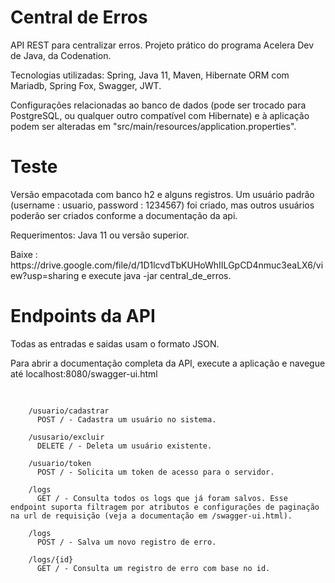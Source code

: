 # Central de Erros
<p>API REST para centralizar erros. Projeto prático do programa Acelera Dev de Java, da Codenation. </p>
<p>Tecnologias utilizadas: Spring, Java 11, Maven, Hibernate ORM com Mariadb, Spring Fox, Swagger, JWT. </p>
<p>Configurações relacionadas ao banco de dados (pode ser trocado para PostgreSQL, ou qualquer outro compatível com Hibernate) e à aplicação podem ser alteradas em "src/main/resources/application.properties". </p> 

# Teste

<p>Versão empacotada com banco h2 e alguns registros. Um usuário padrão (username : usuario, password : 1234567) foi criado, mas outros usuários poderão ser criados
conforme a documentação da api. </p>
<p>Requerimentos: Java 11 ou versão superior. </p>
<p> Baixe : https://drive.google.com/file/d/1D1lcvdTbKUHoWhIILGpCD4nmuc3eaLX6/view?usp=sharing  e execute java -jar central_de_erros.</p>


# Endpoints da API
<p>Todas as entradas e saidas usam o formato JSON.</p>
<p>Para abrir a documentação completa da API, execute a aplicação e navegue até localhost:8080/swagger-ui.html</p>

<pre>
  <code>
  
    /usuario/cadastrar
      POST / - Cadastra um usuário no sistema.

    /ususario/excluir
      DELETE / - Deleta um usuário existente.
  
    /usuario/token
      POST / - Solicita um token de acesso para o servidor.

    /logs
      GET / - Consulta todos os logs que já foram salvos. Esse endpoint suporta filtragem por atributos e configurações de paginação na url de requisição (veja a documentação em /swagger-ui.html).

    /logs
      POST / - Salva um novo registro de erro.
  
    /logs/{id}
      GET / - Consulta um registro de erro com base no id.
  
  </code>
</pre>


